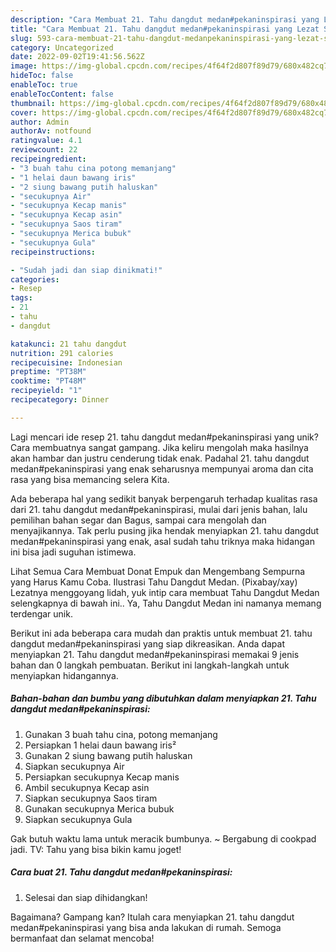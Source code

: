 ```yaml
---
description: "Cara Membuat 21. Tahu dangdut medan#pekaninspirasi yang Lezat Sekali"
title: "Cara Membuat 21. Tahu dangdut medan#pekaninspirasi yang Lezat Sekali"
slug: 593-cara-membuat-21-tahu-dangdut-medanpekaninspirasi-yang-lezat-sekali
category: Uncategorized
date: 2022-09-02T19:41:56.562Z
image: https://img-global.cpcdn.com/recipes/4f64f2d807f89d79/680x482cq70/21-tahu-dangdut-medanpekaninspirasi-foto-resep-utama.jpg
hideToc: false
enableToc: true
enableTocContent: false
thumbnail: https://img-global.cpcdn.com/recipes/4f64f2d807f89d79/680x482cq70/21-tahu-dangdut-medanpekaninspirasi-foto-resep-utama.jpg
cover: https://img-global.cpcdn.com/recipes/4f64f2d807f89d79/680x482cq70/21-tahu-dangdut-medanpekaninspirasi-foto-resep-utama.jpg
author: Admin
authorAv: notfound
ratingvalue: 4.1
reviewcount: 22
recipeingredient:
- "3 buah tahu cina potong memanjang"
- "1 helai daun bawang iris"
- "2 siung bawang putih haluskan"
- "secukupnya Air"
- "secukupnya Kecap manis"
- "secukupnya Kecap asin"
- "secukupnya Saos tiram"
- "secukupnya Merica bubuk"
- "secukupnya Gula"
recipeinstructions:

- "Sudah jadi dan siap dinikmati!"
categories:
- Resep
tags:
- 21
- tahu
- dangdut

katakunci: 21 tahu dangdut 
nutrition: 291 calories
recipecuisine: Indonesian
preptime: "PT38M"
cooktime: "PT48M"
recipeyield: "1"
recipecategory: Dinner

---
```





Lagi mencari ide resep 21. tahu dangdut medan#pekaninspirasi yang unik? Cara membuatnya sangat gampang. Jika keliru mengolah maka hasilnya akan hambar dan justru cenderung tidak enak. Padahal 21. tahu dangdut medan#pekaninspirasi yang enak seharusnya mempunyai aroma dan cita rasa yang bisa memancing selera Kita.





Ada beberapa hal yang sedikit banyak berpengaruh terhadap kualitas rasa dari 21. tahu dangdut medan#pekaninspirasi, mulai dari jenis bahan, lalu pemilihan bahan segar dan Bagus, sampai cara mengolah dan menyajikannya. Tak perlu pusing jika hendak menyiapkan 21. tahu dangdut medan#pekaninspirasi yang enak,      asal sudah tahu triknya maka hidangan ini bisa jadi suguhan istimewa.














Lihat Semua Cara Membuat Donat Empuk dan Mengembang Sempurna yang Harus Kamu Coba. Ilustrasi Tahu Dangdut Medan. (Pixabay/xay) Lezatnya menggoyang lidah, yuk intip cara membuat Tahu Dangdut Medan selengkapnya di bawah ini.. Ya, Tahu Dangdut Medan ini namanya memang terdengar unik.






Berikut ini ada beberapa cara mudah dan praktis untuk membuat 21. tahu dangdut medan#pekaninspirasi yang siap dikreasikan. Anda dapat menyiapkan 21. Tahu dangdut medan#pekaninspirasi memakai 9 jenis bahan dan 0 langkah pembuatan. Berikut ini langkah-langkah untuk menyiapkan hidangannya.

<!--inarticleads1-->

##### Bahan-bahan dan bumbu yang dibutuhkan dalam menyiapkan 21. Tahu dangdut medan#pekaninspirasi:

1. Gunakan 3 buah tahu cina, potong memanjang
1. Persiapkan 1 helai daun bawang iris²
1. Gunakan 2 siung bawang putih haluskan
1. Siapkan secukupnya Air
1. Persiapkan secukupnya Kecap manis
1. Ambil secukupnya Kecap asin
1. Siapkan secukupnya Saos tiram
1. Gunakan secukupnya Merica bubuk
1. Siapkan secukupnya Gula


Gak butuh waktu lama untuk meracik bumbunya. ~ Bergabung di cookpad jadi. TV: Tahu yang bisa bikin kamu joget! 

<!--inarticleads2-->

##### Cara buat 21. Tahu dangdut medan#pekaninspirasi:


1. Selesai dan siap dihidangkan!



Bagaimana? Gampang kan? Itulah cara menyiapkan 21. tahu dangdut medan#pekaninspirasi yang bisa anda lakukan di rumah. Semoga bermanfaat dan selamat mencoba!
